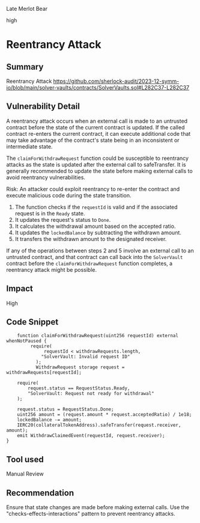 Late Merlot Bear

high

# Reentrancy Attack

## Summary
 Reentrancy Attack
https://github.com/sherlock-audit/2023-12-symm-io/blob/main/solver-vaults/contracts/SolverVaults.sol#L282C37-L282C37

## Vulnerability Detail

A reentrancy attack occurs when an external call is made to an untrusted contract before the state of the current contract is updated. If the called contract re-enters the current contract, it can execute additional code that may take advantage of the contract's state being in an inconsistent or intermediate state.

The `claimForWithdrawRequest` function could be susceptible to reentrancy attacks as the state is updated after the external call to safeTransfer. It is generally recommended to update the state before making external calls to avoid reentrancy vulnerabilities.

Risk: An attacker could exploit reentrancy to re-enter the contract and execute malicious code during the state transition.

1. The function checks if the `requestId` is valid and if the associated request is in the `Ready` state.
2. It updates the request's status to `Done`.
3. It calculates the withdrawal amount based on the accepted ratio.
4. It updates the `lockedBalance` by subtracting the withdrawn amount.
5. It transfers the withdrawn amount to the designated receiver.

If any of the operations between steps 2 and 5 involve an external call to an untrusted contract, and that contract can call back into the `SolverVault` contract before the `claimForWithdrawRequest` function completes, a reentrancy attack might be possible.
## Impact
High

## Code Snippet

        function claimForWithdrawRequest(uint256 requestId) external whenNotPaused {
             require(
                  requestId < withdrawRequests.length,
                 "SolverVault: Invalid request ID"
               );
               WithdrawRequest storage request = withdrawRequests[requestId];

        require(
            request.status == RequestStatus.Ready,
            "SolverVault: Request not ready for withdrawal"
        );

        request.status = RequestStatus.Done;
        uint256 amount = (request.amount * request.acceptedRatio) / 1e18;
        lockedBalance -= amount;
        IERC20(collateralTokenAddress).safeTransfer(request.receiver, amount);
        emit WithdrawClaimedEvent(requestId, request.receiver);
    }

## Tool used
Manual Review

## Recommendation
Ensure that state changes are made before making external calls. Use the "checks-effects-interactions" pattern to prevent reentrancy attacks.